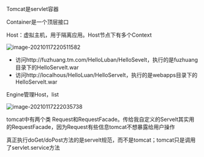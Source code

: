 Tomcat是servlet容器

Container是一个顶层接口

Host：虚拟主机，用于隔离应用。Host节点下有多个Context

![image-20210117220511582](https://tva1.sinaimg.cn/large/008eGmZEly1gmr1lcpcarj30to0a40zv.jpg)

* 访问http://fuzhuang.tm.com/HelloLuban/HelloSevelt，执行的是fuzhuang目录下的HelloServelt.war
* 访问http://localhous/HelloLuan/HelloServelt，执行的是webapps目录下的HelloServelt.war

Engine管理Host，list<Host>

![image-20210117222035738](https://tva1.sinaimg.cn/large/008eGmZEly1gmr21akckyj30dr0jydik.jpg)



tomcat中有两个类 Request和RequestFacade。传给我自定义的Servelt其实用的RequestFacade，因为Request有些信息tomcat不想暴露给用户操作

真正执行doGet/doPost方法的是servelt规范，而不是tomcat；tomcat只是调用了servlet.service方法

